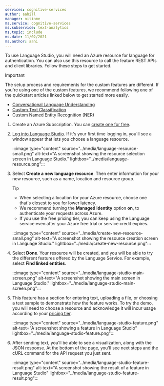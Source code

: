 ```yaml
---
services: cognitive-services
author: aahill
manager: nitinme
ms.service: cognitive-services
ms.subservice: text-analytics
ms.topic: include 
ms.date: 11/02/2021
ms.author: aahi
---
```


To use Language Studio, you will need an Azure resource for language for authentication. You can also use this resource to call the feature REST APIs and client libraries. Follow these steps to get started. 

> [!IMPORTANT] 
> The setup process and requirements for the custom features are different. If you're using one of the custom features, we recommend following one of the quickstart articles linked below to get started more easily.  
> * [Conversational Language Understanding](../conversational-language-understanding/quickstart.md)
> * [Custom Text Classification](../custom-classification/quickstart.md)
> * [Custom Named Entity Recognition (NER)](../custom-named-entity-recognition/quickstart.md) 

1. Create an Azure Subscription. You can [create one for free](https://azure.microsoft.com/free/ai/). 

2. [Log into Language Studio](https://language.azure.com/). If it's your first time logging in, you'll see a window appear that lets you choose a language resource. 

   :::image type="content" source="../media/language-resource-small.png" alt-text="A screenshot showing the resource selection screen in Language Studio." lightbox="../media/language-resource.png":::

3. Select **Create a new language resource**. Then enter information for your new resource, such as a name, location and resource group.

    
    > [!TIP]
    > * When selecting a location for your Azure resource, choose one that's closest to you for lower latency.
    > * We recommend turning the **Managed Identity** option **on**, to authenticate your requests across Azure.
    > * If you use the free pricing tier, you can keep using the Language service even after your Azure free trial or service credit expires. 

    :::image type="content" source="../media/create-new-resource-small.png" alt-text="A screenshot showing the resource creation screen in Language Studio." lightbox="../media/create-new-resource.png":::

4. Select **Done**. Your resource will be created, and you will be able to try the different features offered by the Language Service. For example, select **Find linked entities**.

    :::image type="content" source="../media/language-studio-main-screen.png" alt-text="A screenshot showing the main screen in Language Studio." lightbox="../media/language-studio-main-screen.png":::


5. This feature has a section for entering text, uploading a file, or choosing a text sample to demonstrate how the feature works. To try the demo, you will need to choose a resource and acknowledge it will incur usage according to your [pricing tier](https://aka.ms/unifiedLanguagePricing).

    :::image type="content" source="../media/language-studio-feature.png" alt-text="A screenshot showing a feature in Language Studio" lightbox="../media/language-studio-feature.png":::

6. After sending text, you'll be able to see a visualization, along with the JSON response. At the bottom of the page, you'll see next steps and the cURL command for the API request you just sent.

    :::image type="content" source="../media/language-studio-feature-result.png" alt-text="A screenshot showing the result of a feature in Language Studio" lightbox="../media/language-studio-feature-result.png":::